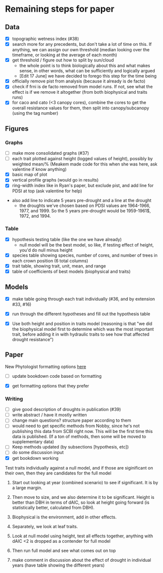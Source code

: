 # Remaining steps for paper

## Data
- [X] topographic wetness index (#38)
- [X] search more for any precedents, but don't take a lot of time on this. If anything, we can assign our own threshold (median looking over the timeframe, or looking at the average of each month)
- [X] get threshold / figure out how to split by sun/cloud
  - the whole point is to think biologically about this and what makes sense, in other words, what can be sufficiently and logically argued 
  - \[Edit 17 June] we have decided to forego this step for the time being 
- [X] officially remove pist from analysis (because it already is de facto)
- [X] check if frni is de facto removed from model runs. If not, see what the effect is if we remove it altogether (from both biophysical and traits runs)
- [X] for caco and cato (<3 canopy cores), combine the cores to get the overall resistance values for them, then split into canopy/subcanopy (using the tag number)

## Figures
### Graphs
- [ ] make more consolidated graphs (#37)
- [ ] each trait plotted against height (logged values of height), possibly by weighted mean/% (Meakem made code for this when she was here, ask valentine if know anything)
- [X] basic map of plot
- [X] vertical profile graphs (would go in results)
- [X] ring-width index like in Ryan's paper, but exclude pist, and add line for PDSI at top (ask valentine for help)
- also add line to indicate 5 years pre-drought and a line at the drought
  - the droughts we've chosen based on PDSI values are 1964-1966, 1977, and 1999. So the 5 years pre-drought would be 1959-1961$, 1972, and 1994.

### Table
- [X] hypothesis testing table (like the one we have already)
  - null model will be the best model, so like, if testing effect of height, you'd do null minus height
- [X] species table showing species, number of cores, and number of trees in each crown position (6 total columns)
- [X] trait table, showing trait, unit, mean, and range
- [X] table of coefficients of best models (biophysical and traits)

## Models
- [X] make table going through each trait individually (#36, and by extension #33, #16)
- [X] run through the different hypotheses and fill out the hypothesis table
- [X] Use both height and position in traits model (reasoning is that "we did the biophysical model first to determine which was the most important trait, before adding it in with hydraulic traits to see how that affected drought resistance")


## Paper
New Phytologist formatting options [here](https://nph.onlinelibrary.wiley.com/hub/journal/14698137/about/author-guidelines)
- [ ] update bookdown code based on formatting
- [X] get formatting options that they prefer


### Writing
- [ ] give good description of droughts in publication (#39)
- [ ] write abstract / have it mostly written
- [ ] change main questions? structure paper according to them
- [ ] would need to get specific methods from Nobby, since he's not publishing this data from SCBI right now. This will be the first time this data is published. (If a ton of methods, then some will be moved to supplementary data)
- [ ] Keep methods updated (by subsections [hypothesis, etc])
- [ ] do some discussion input
- [X] get bookdown working

Test traits individually against a null model, and if those are siginificant on their own, then they are candidates for the full model

1. Start out looking at year (combined scenario) to see if significant. It is by a large margin.
2. Then move to size, and we also determine it to be significant. Height is better than DBH in terms of dAIC, so look at height going forward (is statistically better, calculated from DBH).
2. Biophysical is the environment, add in other effects.
3. Separately, we look at leaf traits.
4. Look at null model using height, test all effects together, anything with dAIC <2 is dropped as a contender for full model
5. Then run full model and see what comes out on top

6. make comment in discussion about the effect of drought in individual years (have table showing the different years)

